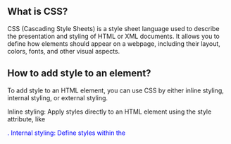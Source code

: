 ## What is CSS?

CSS (Cascading Style Sheets) is a style sheet language used to describe the presentation and styling of HTML or XML documents. It allows you to define how elements should appear on a webpage, including their layout, colors, fonts, and other visual aspects.

## How to add style to an element?

To add style to an HTML element, you can use CSS by either inline styling, internal styling, or external styling.

Inline styling: Apply styles directly to an HTML element using the style attribute, like <div style="color: blue;">.
Internal styling: Define styles within the <style> tags in the <head> section of an HTML document.
External styling: Link an external CSS file to your HTML document using the <link> tag, like <link rel="stylesheet" href="styles.css">.

## What is a class?

In CSS, a class is a reusable identifier that allows you to apply styles to multiple elements. By assigning a class name to one or more HTML elements, you can target and style them collectively using CSS. Class names are preceded by a dot (.), like .my-class.

## What is a selector?

A selector is a CSS pattern used to select and target specific HTML elements for styling. It defines the elements to which a set of CSS rules should apply. Selectors can be based on element names, class names, IDs, attributes, or hierarchical relationships between elements. For example, the selector h1 targets all <h1> elements, while .my-class targets all elements with the class name "my-class".

## How to compute CSS Specificity Value?

CSS specificity determines which CSS rule should be applied to an element when conflicting rules exist. It is computed based on the type of selectors used in the CSS rules. Specificity is usually represented as a four-part value, where each part has a different weight:

Inline styles have the highest specificity.
IDs have a higher specificity than classes or element selectors.
Classes and attribute selectors have a higher specificity than element selectors.
The universal selector (\*) has the lowest specificity.

## What are Box properties in CSS?

Box properties in CSS refer to the properties that define the dimensions and spacing of an element's content box, including its width, height, padding, border, and margin. Some commonly used box properties include width, height, padding, border, and margin. These properties allow you to control the size, positioning, and spacing of elements on a webpage.

## How does the browser load a webpage?

When a browser loads a webpage, it follows a series of steps:

Parsing: The browser reads the HTML markup of the webpage and constructs the Document Object Model (DOM) tree, representing the structure of the page.
CSS styling: The browser applies the styles defined in the CSS to the appropriate elements in the DOM, creating the Render Tree.
Layout: The browser calculates the position and size of each element on the page, known as layout or reflow.
Painting: The browser renders the final appearance of the webpage based on the layout, applying colors, images, borders, and other visual aspects.
Display: The rendered webpage is displayed on the user's screen.
These steps happen quickly and continuously to provide the user with an interactive and visually appealing browsing experience.
